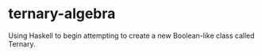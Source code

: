 # ternary-algebra
Using Haskell to begin attempting to create a new Boolean-like class called Ternary.
